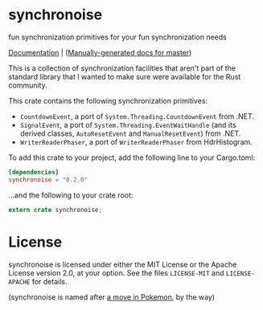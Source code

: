 # synchronoise

fun synchronization primitives for your fun synchronization needs

[Documentation](https://docs.rs/synchronoise) | ([Manually-generated docs for master][doc-dev])

[doc-dev]: https://shiva.icesoldier.me/synchronoise-dev/synchronoise/

This is a collection of synchronization facilities that aren't part of the standard library that I
wanted to make sure were available for the Rust community.

This crate contains the following synchronization primitives:

* `CountdownEvent`, a port of `System.Threading.CountdownEvent` from .NET.
* `SignalEvent`, a port of `System.Threading.EventWaitHandle` (and its derived classes,
  `AutoResetEvent` and `ManualResetEvent`) from .NET.
* `WriterReaderPhaser`, a port of `WriterReaderPhaser` from HdrHistogram.

To add this crate to your project, add the following line to your Cargo.toml:

```toml
[dependencies]
synchronoise = "0.2.0"
```

...and the following to your crate root:

```rust
extern crate synchronoise;
```

# License

synchronoise is licensed under either the MIT License or the Apache License version 2.0, at your
option. See the files `LICENSE-MIT` and `LICENSE-APACHE` for details.

(synchronoise is named after [a move in Pokemon][synch], by the way)

[synch]: http://bulbapedia.bulbagarden.net/wiki/Synchronoise_(move)

<!-- vim: set tw=100 expandtab: -->
